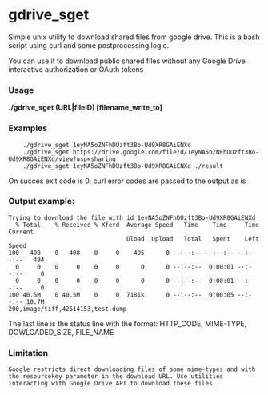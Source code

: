# gdrive_sget
Simple unix utility to download shared files from google drive. 
This is a bash script using curl and some postprocessing logic.

You can use it to download public shared files without any Google Drive interactive authorization or OAuth tokens

### Usage
**./gdrive_sget (URL|fileID) [filename_write_to]**

### Examples
```
    ./gdrive_sget 1eyNA5oZNFhDUzft3Bo-Ud9XR8GAiENXd
    ./gdrive_sget https://drive.google.com/file/d/1eyNA5oZNFhDUzft3Bo-Ud9XR8GAiENXd/view?usp=sharing
    ./gdrive_sget 1eyNA5oZNFhDUzft3Bo-Ud9XR8GAiENXd ./result
```

On succes exit code is 0, curl error codes are passed to the output as is

### Output example:
```
Trying to download the file with id 1eyNA5oZNFhDUzft3Bo-Ud9XR8GAiENXd
  % Total    % Received % Xferd  Average Speed   Time    Time     Time  Current
                                 Dload  Upload   Total   Spent    Left  Speed
100   408    0   408    0     0    495      0 --:--:-- --:--:-- --:--:--   494
  0     0    0     0    0     0      0      0 --:--:--  0:00:01 --:--:--     0
  0     0    0     0    0     0      0      0 --:--:--  0:00:01 --:--:--     0
100 40.5M    0 40.5M    0     0  7181k      0 --:--:--  0:00:05 --:--:-- 10.7M
200,image/tiff,42514153,test.dump
```
The last line is the status line with the format: HTTP_CODE, MIME-TYPE, DOWLOADED_SIZE, FILE_NAME

### Limitation
    Google restricts direct downloading files of some mime-types and with the resourcekey parameter in the download URL. Use utilities interacting with Google Drive API to download these files.
